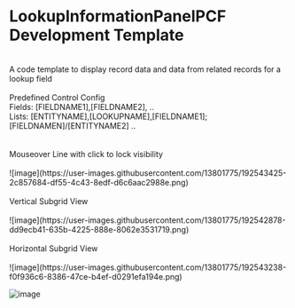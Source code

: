 # LookupInformationPanelPCF Development Template
<br/>
A code template to display record data and data from related records for a lookup field
<br/>
<br/>
Predefined Control Config
<br/>
Fields: [FIELDNAME1],[FIELDNAME2], ..
<br/>
Lists: [ENTITYNAME],[LOOKUPNAME],[FIELDNAME1];[FIELDNAMEN]/[ENTITYNAME2] ..
<br/>
<br/><br/>
Mouseover Line with click to lock visibility
<br/><br/>
![image](https://user-images.githubusercontent.com/13801775/192543425-2c857684-df55-4c43-8edf-d6c6aac2988e.png)
<br/><br/>
Vertical Subgrid View
<br/><br/>
![image](https://user-images.githubusercontent.com/13801775/192542878-dd9ecb41-635b-4225-888e-8062e3531719.png)
<br/><br/>
Horizontal Subgrid View
<br/><br/>
![image](https://user-images.githubusercontent.com/13801775/192543238-f0f936c6-8386-47ce-b4ef-d0291efa194e.png)


![image](https://user-images.githubusercontent.com/13801775/192543945-43ca3997-6881-44e4-8657-5ce4eb319b0e.png)

